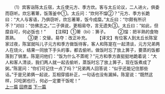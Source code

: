 　　（1）宾客诣陈太丘宿，太丘使元方、季方炊。客与太丘论议，二人进火，俱委而窃听。炊忘著箄，饭落釜中①。太丘问：“炊何不馏②？”元方、季方长跪曰：“大人与客语，乃俱窃听，炊忘著箄，饭今成糜。”太丘曰：“尔颇有所识不？”对曰：“仿佛志之。”二子俱说，更相易夺，言无遗失③。太丘曰：“如此，但糜自可，何必饭也！”
　　【注释】①箄（bì）：箅子。
　　②馏：把半熟的食物蒸熟。
　　③更：交替。易夺：改正补充。
　　【译文】有位客人到太丘长陈室家过夜，陈室就叫儿子元方和季方做饭待客，客人和陈寔在一起清谈，元方兄弟两人在烧火，结果一同放下手头的事，都去偷听。做饭时忘了放上箅子，要蒸的饭都落到了锅里。陈寔问他们：“饭为什么不蒸呢？”元方和季方直挺挺地跪着说：“大人和客人清谈，我们两人就一起去偷听，蒸饭时忘了放上箅子，现在饭煮成了粥。”陈寔问：“你们可记住一点了吗？”兄弟两人回答说：“似乎还能记住那些话。”于是兄弟俩一起说，互相穿插补正，一句话也没有漏掉。陈寔说：“既然这样，只吃粥也行，何必一定要干饭呢！”
<br>[上一篇](12_0) [回卷首](12_0) [下一篇](12_2)
